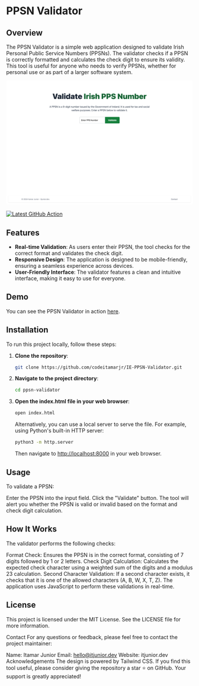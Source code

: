 # PPSN Validator

## Overview

The PPSN Validator is a simple web application designed to validate Irish Personal Public Service Numbers (PPSNs). The validator checks if a PPSN is correctly formatted and calculates the check digit to ensure its validity. This tool is useful for anyone who needs to verify PPSNs, whether for personal use or as part of a larger software system.

![PPSN Validator Screenshot](https://github.com/codeitamarjr/IE-PPSN-Validator/blob/main/assets/PPSN-Validator-Validate-Irish-Personal-Public-Service-Numbers.png?raw=true)

[![Latest GitHub Action](https://github.com/codeitamarjr/IE-PPSN-Validator/actions/workflows/static.yml/badge.svg)](https://github.com/codeitamarjr/IE-PPSN-Validator/actions/workflows/static.yml)

## Features

- **Real-time Validation**: As users enter their PPSN, the tool checks for the correct format and validates the check digit.
- **Responsive Design**: The application is designed to be mobile-friendly, ensuring a seamless experience across devices.
- **User-Friendly Interface**: The validator features a clean and intuitive interface, making it easy to use for everyone.

## Demo

You can see the PPSN Validator in action [here](https://codeitamarjr.github.io/IE-PPSN-Validator/).

## Installation

To run this project locally, follow these steps:

1. **Clone the repository**:

   ```bash
   git clone https://github.com/codeitamarjr/IE-PPSN-Validator.git
   ```

2. **Navigate to the project directory**:

   ```bash
   cd ppsn-validator
   ```

3. **Open the index.html file in your web browser**:

   ```bash
   open index.html
   ```

   Alternatively, you can use a local server to serve the file. For example, using Python's built-in HTTP server:

   ```bash
   python3 -m http.server
   ```

   Then navigate to [http://localhost:8000](http://localhost:8000) in your web browser.

## Usage

To validate a PPSN:

Enter the PPSN into the input field.
Click the "Validate" button.
The tool will alert you whether the PPSN is valid or invalid based on the format and check digit calculation.

## How It Works

The validator performs the following checks:

Format Check: Ensures the PPSN is in the correct format, consisting of 7 digits followed by 1 or 2 letters.
Check Digit Calculation: Calculates the expected check character using a weighted sum of the digits and a modulus 23 calculation.
Second Character Validation: If a second character exists, it checks that it is one of the allowed characters (A, B, W, X, T, Z).
The application uses JavaScript to perform these validations in real-time.

## License

This project is licensed under the MIT License. See the LICENSE file for more information.

Contact
For any questions or feedback, please feel free to contact the project maintainer:

Name: Itamar Junior
Email: <hello@itjunior.dev>
Website: itjunior.dev
Acknowledgements
The design is powered by Tailwind CSS.
If you find this tool useful, please consider giving the repository a star ⭐ on GitHub. Your support is greatly appreciated!
